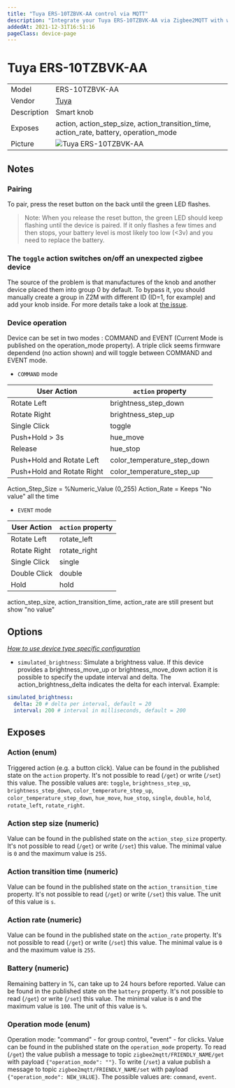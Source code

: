 ```yaml
---
title: "Tuya ERS-10TZBVK-AA control via MQTT"
description: "Integrate your Tuya ERS-10TZBVK-AA via Zigbee2MQTT with whatever smart home infrastructure you are using without the vendor's bridge or gateway."
addedAt: 2021-12-31T16:51:16
pageClass: device-page
---
```


<!-- !!!! -->
<!-- ATTENTION: This file is auto-generated through docgen! -->
<!-- You can only edit the "Notes"-Section between the two comment lines "Notes BEGIN" and "Notes END". -->
<!-- Do not use h1 or h2 heading within "## Notes"-Section. -->
<!-- !!!! -->

# Tuya ERS-10TZBVK-AA

|     |     |
|-----|-----|
| Model | ERS-10TZBVK-AA  |
| Vendor  | [Tuya](/supported-devices/#v=Tuya)  |
| Description | Smart knob |
| Exposes | action, action_step_size, action_transition_time, action_rate, battery, operation_mode |
| Picture | ![Tuya ERS-10TZBVK-AA](https://www.zigbee2mqtt.io/images/devices/ERS-10TZBVK-AA.png) |


<!-- Notes BEGIN: You can edit here. Add "## Notes" headline if not already present. -->
## Notes

### Pairing
To pair, press the reset button on the back until the green LED flashes.

> Note: When you release the reset button, the green LED should keep flashing until the device is paired. If it only flashes a few times and then stops, your battery level is most likely too low (<3v) and you need to replace the battery.

### The `toggle` action switches on/off an unexpected zigbee device
The source of the problem is that manufactures of the knob and another device placed them into group 0 by default. To bypass it, you should manually create a group in Z2M with different ID (ID=1, for example) and add your knob inside.
For more details take a look at [the issue](https://github.com/Koenkk/zigbee2mqtt/issues/12397).

### Device operation
Device can be set in two modes : COMMAND and EVENT (Current Mode is published on the operation_mode property). A triple click seems firmware dependend (no action shown) and will toggle between COMMAND and EVENT mode.

- `COMMAND` mode

| User Action  | `action` property |
| ------------- | ------------- |
| Rotate Left | brightness_step_down|
| Rotate Right | brightness_step_up|
| Single Click | toggle|
| Push+Hold > 3s | hue_move|
| Release | hue_stop|
| Push+Hold and Rotate Left | color_temperature_step_down|
| Push+Hold and Rotate Right | color_temperature_step_up|

Action_Step_Size = %Numeric_Value (0_255)
Action_Rate = Keeps "No value" all the time
- `EVENT` mode

| User Action  | `action` property |
|--------------| ------------- |
| Rotate Left  | rotate_left |
| Rotate Right | rotate_right |
| Single Click | single |
| Double Click | double |
| Hold         | hold |

action_step_size, action_transition_time, action_rate are still present but show "no value"
<!-- Notes END: Do not edit below this line -->



## Options
*[How to use device type specific configuration](../guide/configuration/devices-groups.md#specific-device-options)*

* `simulated_brightness`: Simulate a brightness value. If this device provides a brightness_move_up or brightness_move_down action it is possible to specify the update interval and delta. The action_brightness_delta indicates the delta for each interval. Example:
```yaml
simulated_brightness:
  delta: 20 # delta per interval, default = 20
  interval: 200 # interval in milliseconds, default = 200
```


## Exposes

### Action (enum)
Triggered action (e.g. a button click).
Value can be found in the published state on the `action` property.
It's not possible to read (`/get`) or write (`/set`) this value.
The possible values are: `toggle`, `brightness_step_up`, `brightness_step_down`, `color_temperature_step_up`, `color_temperature_step_down`, `hue_move`, `hue_stop`, `single`, `double`, `hold`, `rotate_left`, `rotate_right`.

### Action step size (numeric)
Value can be found in the published state on the `action_step_size` property.
It's not possible to read (`/get`) or write (`/set`) this value.
The minimal value is `0` and the maximum value is `255`.

### Action transition time (numeric)
Value can be found in the published state on the `action_transition_time` property.
It's not possible to read (`/get`) or write (`/set`) this value.
The unit of this value is `s`.

### Action rate (numeric)
Value can be found in the published state on the `action_rate` property.
It's not possible to read (`/get`) or write (`/set`) this value.
The minimal value is `0` and the maximum value is `255`.

### Battery (numeric)
Remaining battery in %, can take up to 24 hours before reported.
Value can be found in the published state on the `battery` property.
It's not possible to read (`/get`) or write (`/set`) this value.
The minimal value is `0` and the maximum value is `100`.
The unit of this value is `%`.

### Operation mode (enum)
Operation mode: "command" - for group control, "event" - for clicks.
Value can be found in the published state on the `operation_mode` property.
To read (`/get`) the value publish a message to topic `zigbee2mqtt/FRIENDLY_NAME/get` with payload `{"operation_mode": ""}`.
To write (`/set`) a value publish a message to topic `zigbee2mqtt/FRIENDLY_NAME/set` with payload `{"operation_mode": NEW_VALUE}`.
The possible values are: `command`, `event`.

